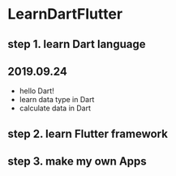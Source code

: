 # LearnDartFlutter

## step 1. learn Dart language
## 2019.09.24
- hello Dart!
- learn data type in Dart
- calculate data in Dart

## step 2. learn Flutter framework

## step 3. make my own Apps


